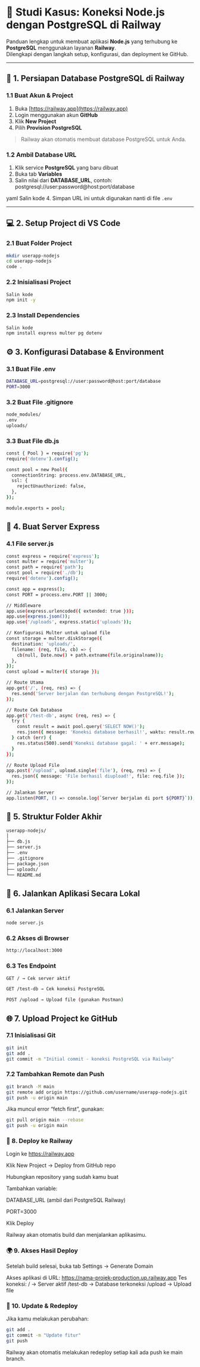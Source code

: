 # 🚀 Studi Kasus: Koneksi Node.js dengan PostgreSQL di Railway

Panduan lengkap untuk membuat aplikasi **Node.js** yang terhubung ke **PostgreSQL** menggunakan layanan **Railway**.  
Dilengkapi dengan langkah setup, konfigurasi, dan deployment ke GitHub.

---

## 📌 1. Persiapan Database PostgreSQL di Railway

### 1.1 Buat Akun & Project
1. Buka [https://railway.app](https://railway.app)
2. Login menggunakan akun **GitHub**
3. Klik **New Project**
4. Pilih **Provision PostgreSQL**

> Railway akan otomatis membuat database PostgreSQL untuk Anda.

### 1.2 Ambil Database URL
1. Klik service **PostgreSQL** yang baru dibuat  
2. Buka tab **Variables**  
3. Salin nilai dari **DATABASE_URL**, contoh:
postgresql://user:password@host:port/database

yaml
Salin kode
4. Simpan URL ini untuk digunakan nanti di file `.env`

---

## 💻 2. Setup Project di VS Code

### 2.1 Buat Folder Project
```bash
mkdir userapp-nodejs
cd userapp-nodejs
code .
```
### 2.2 Inisialisasi Project
```bash
Salin kode
npm init -y
```
### 2.3 Install Dependencies
```bash
Salin kode
npm install express multer pg dotenv
```
## ⚙️ 3. Konfigurasi Database & Environment
### 3.1 Buat File .env
```bash
DATABASE_URL=postgresql://user:password@host:port/database
PORT=3000
```
### 3.2 Buat File .gitignore
```bash
node_modules/
.env
uploads/
```
### 3.3 Buat File db.js
```bash
const { Pool } = require('pg');
require('dotenv').config();

const pool = new Pool({
  connectionString: process.env.DATABASE_URL,
  ssl: {
    rejectUnauthorized: false,
  },
});

module.exports = pool;
```
## 🧠 4. Buat Server Express
### 4.1 File server.js
```bash
const express = require('express');
const multer = require('multer');
const path = require('path');
const pool = require('./db');
require('dotenv').config();

const app = express();
const PORT = process.env.PORT || 3000;

// Middleware
app.use(express.urlencoded({ extended: true }));
app.use(express.json());
app.use('/uploads', express.static('uploads'));

// Konfigurasi Multer untuk upload file
const storage = multer.diskStorage({
  destination: 'uploads/',
  filename: (req, file, cb) => {
    cb(null, Date.now() + path.extname(file.originalname));
  },
});
const upload = multer({ storage });

// Route Utama
app.get('/', (req, res) => {
  res.send('Server berjalan dan terhubung dengan PostgreSQL!');
});

// Route Cek Database
app.get('/test-db', async (req, res) => {
  try {
    const result = await pool.query('SELECT NOW()');
    res.json({ message: 'Koneksi database berhasil!', waktu: result.rows[0] });
  } catch (err) {
    res.status(500).send('Koneksi database gagal: ' + err.message);
  }
});

// Route Upload File
app.post('/upload', upload.single('file'), (req, res) => {
  res.json({ message: 'File berhasil diupload!', file: req.file });
});

// Jalankan Server
app.listen(PORT, () => console.log(`Server berjalan di port ${PORT}`));
```
## 🧩 5. Struktur Folder Akhir
```bash
userapp-nodejs/
│
├── db.js
├── server.js
├── .env
├── .gitignore
├── package.json
├── uploads/
└── README.md
```
## 🧪 6. Jalankan Aplikasi Secara Lokal
### 6.1 Jalankan Server
```bash
node server.js
```
### 6.2 Akses di Browser
```bash
http://localhost:3000
```
### 6.3 Tes Endpoint
```bash
GET / → Cek server aktif

GET /test-db → Cek koneksi PostgreSQL

POST /upload → Upload file (gunakan Postman)
```
## 🌐 7. Upload Project ke GitHub
### 7.1 Inisialisasi Git
```bash
git init
git add .
git commit -m "Initial commit - koneksi PostgreSQL via Railway"
```
### 7.2 Tambahkan Remote dan Push
```bash
git branch -M main
git remote add origin https://github.com/username/userapp-nodejs.git
git push -u origin main
```
Jika muncul error “fetch first”, gunakan:

```bash
git pull origin main --rebase
git push -u origin main
```
### 🚀 8. Deploy ke Railway
Login ke https://railway.app

Klik New Project → Deploy from GitHub repo

Hubungkan repository yang sudah kamu buat

Tambahkan variable:

DATABASE_URL (ambil dari PostgreSQL Railway)

PORT=3000

Klik Deploy

Railway akan otomatis build dan menjalankan aplikasimu.

### 🌍 9. Akses Hasil Deploy
Setelah build selesai, buka tab Settings → Generate Domain

Akses aplikasi di URL:
https://nama-projek-production.up.railway.app
Tes koneksi:
/ → Server aktif
/test-db → Database terkoneksi
/upload → Upload file

### 🧾 10. Update & Redeploy
Jika kamu melakukan perubahan:
```bash
git add .
git commit -m "Update fitur"
git push
```
Railway akan otomatis melakukan redeploy setiap kali ada push ke main branch.

